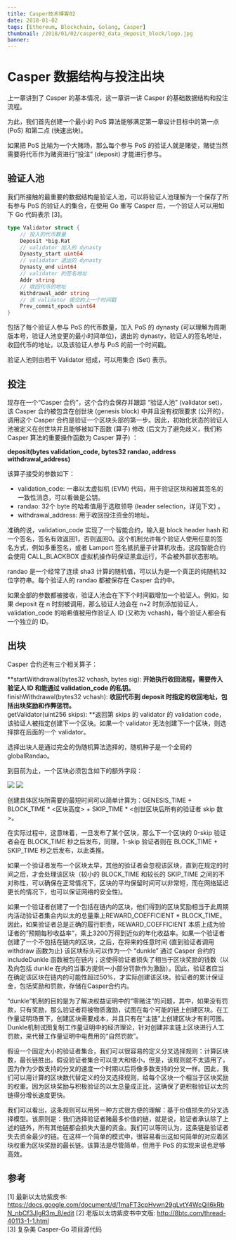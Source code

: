 ```yaml
---
title: Casper技术博客02
date: 2018-01-02
tags: [Ethereum, Blockchain, Golang, Casper]
thumbnail: /2018/01/02/casper02_data_deposit_block/logo.jpg
banner: 
---
```

# Casper 数据结构与投注出块

上一章讲到了 Casper 的基本情况，这一章讲一讲 Casper 的基础数据结构和投注流程。

为此，我们首先创建一个最小的 PoS 算法能够满足第一章设计目标中的第一点 \(PoS\) 和第二点 \(快速出块\)。

如果把 PoS 比喻为一个大赌场，那么每个参与 PoS 的验证人就是赌徒，赌徒当然需要将代币作为赌资进行“投注” \(deposit\) 才能进行参与。

## 验证人池

我们所接触的最重要的数据结构是验证人池，可以将验证人池理解为一个保存了所有参与 PoS 的验证人的集合，在使用 Go 重写 Casper 后，一个验证人可以用如下 Go 代码表示 \[3\]。

```go
type Validator struct {
    // 投入的代币数量
    Deposit *big.Rat
    // validator 加入的 dynasty
    Dynasty_start uint64
    // validator 退出的 dynasty
    Dynasty_end uint64
    // validator 的签名地址
    Addr string
    // 收回代币的地址
    Withdrawal_addr string
    // 该 validator 提交的上一个时间戳
    Prev_commit_epoch uint64
}
```

包括了每个验证人参与 PoS 的代币数量，加入 PoS 的 dynasty \(可以理解为周期版本号，验证人池变更的最小时间单位\)，退出的 dynasty，验证人的签名地址，收回代币的地址，以及该验证人参与 PoS 的前一个时间戳。

验证人池则由若干 Validator 组成，可以用集合 \(Set\) 表示。

## 投注

现存在一个“Casper 合约”，这个合约会保存并跟踪 “验证人池” \(validator set\)，该 Casper 合约被包含在创世块 \(genesis block\) 中并且没有权限要求 \(公开的\)，调用这个 Casper 合约是验证一个区块头部的第一步。因此，初始化状态的验证人池被定义在创世块并且能够被如下函数 \(算子\) 修改 \(后文为了避免歧义，我们称 Casper 算法的重要操作函数为 Casper 算子\) ：

**deposit\(bytes validation\_code, bytes32 randao, address withdrawal\_address\)**

该算子接受的参数如下：

* validation\_code: 一串以太虚拟机 \(EVM\) 代码，用于验证区块和被其签名的一致性消息，可以看做是公钥。
* randao: 32个 byte 的哈希值用于选取领导 \(leader selection，详见下文\) 。
* withdrawal\_address: 用于收回投注资金的地址。

准确的说，validation\_code 实现了一个智能合约，输入是 block header hash 和一个签名，签名有效返回1，否则返回0。这个机制允许每个验证人使用任意的签名方式，例如多重签名，或者 Lamport 签名抵抗量子计算机攻击。这段智能合约会使用 CALL\_BLACKBOX 虚拟机操作码保证黑盒运行，不会被外部状态影响。

randao 是一个经常了连续 sha3 计算的随机值，可以认为是一个真正的纯随机32位字符串。每个验证人的 randao 都被保存在 Casper 合约中。

如果全部的参数都被接收，验证人池会在下下个时间戳增加一个验证人。例如，如果 deposit 在 n 时刻被调用，那么验证人池会在 n+2 时刻添加验证人，validation\_code 的哈希值被用作验证人 ID \(又称为 vchash\)，每个验证人都会有一个独立的 ID。

## 出块

Casper 合约还有三个相关算子：

**startWithdrawal\(bytes32 vchash, bytes sig\): **开始执行收回流程，需要传入验证人 ID 和能通过 validation\_code 的私钥。**  
finishWithdrawal\(bytes32 vchash\): **收回代币到 deposit 时指定的收回地址，包括出块奖励和作弊惩罚。**  
getValidator\(uint256 skips\): **返回第 skips 的 validator 的 validation code，该验证人被指定创建下一个区块。如果一个 validator 无法创建下一个区块，则选择排在后面的一个 validator。

选择出块人是通过完全的伪随机算法选择的，随机种子是一个全局的 globalRandao。

到目前为止，一个区块必须包含如下的额外字段：

<vchash> <randao> <sig>

![](/2018/01/02/casper02_data_deposit_block/blockTable.png)
![](/2018/01/02/casper02_data_deposit_block/blockTree.png)

创建具体区块所需要的最短时间可以简单计算为：GENESIS\_TIME + BLOCK\_TIME \* &lt;区块高度&gt; + SKIP\_TIME \* &lt;创世区块后所有的验证者 skip 数&gt;。

在实际过程中，这意味着，一旦发布了某个区块，那么下一个区块的 0-skip 验证者会在 BLOCK\_TIME 秒之后发布，同理，1-skip 验证者则在 BLOCK\_TIME + SKIP\_TIME 秒之后发布，以此类推。

如果一个验证者发布一个区块太早，其他的验证者会忽视该区块，直到在规定的时间之后，才会处理该区块（较小的 BLOCK\_TIME 和较长的 SKIP\_TIME 之间的不对称性，可以确保在正常情况下，区块的平均保留时间可以非常短，而在网络延迟更长的情况下，也可以保证网络的安全性\)。

如果一个验证者创建了一个包括在链内的区块，他们得到的区块奖励相当于此周期内活动验证者集合内以太的总量乘上REWARD\_COEFFICIENT \* BLOCK\_TIME。因此，如果验证者总是正确的履行职责，REWARD\_COEFFICIENT 本质上成为验证者的“预期每秒收益率”，乘上3200万得到近似的年化收益率。如果一个验证者创建了一个不包括在链内的区块，之后，在将来的任意时间 \(直到验证者调用 withdraw 函数为止\) 该区块标头可以作为一个 “dunkle” 通过 Casper 合约的 includeDunkle 函数被包在链内；这使得验证者损失了相当于区块奖励的钱数（以及向包括 dunkle 在内的当事方提供一小部分罚款作为激励）。因此，验证者应当在确定该区块在链内的可能性超过50%，才实际创建该区块。验证者的累计保证金，包括奖励和罚款，存储在Casper合约内。

“dunkle”机制的目的是为了解决权益证明中的“零赌注”的问题，其中，如果没有罚款，只有奖励，那么验证者将被物质激励，试图在每个可能的链上创建区块。在工作量证明场景下，创建区块需要成本，并且只有在“主链”上创建区块才有利可图。Dunkle机制试图复制工作量证明中的经济理论，针对创建非主链上区块进行人工罚款，来代替工作量证明中电费用的“自然罚款”。

假设一个固定大小的验证者集合，我们可以很容易的定义分叉选择规则：计算区块数，最长链胜出。假设验证者集合可以变大和缩小，但是，该规则就不太适用了，因为作为少数支持的分叉的速度一个时期以后将像多数支持的分叉一样。因此，我们可以用计算的区块数代替定义的分叉选择规则，给每个区块一个相当于区块奖励的权重。因为区块奖励与积极验证的以太总量成正比，这确保了更积极验证以太的链得分增长速度更快。

我们可以看出，这条规则可以用另一种方式很方便的理解：基于价值损失的分叉选择模型。该原则是：我们选择验证者赌最多价值的链，就是说，验证者承认除了上述的链外，所有其他链都会损失大量的资金。我们可以等同认为，这条链是验证者失去资金最少的链。在这样一个简单的模式中，很容易看出这如何简单的对应着区块权重为区块奖励的最长链。该算法是尽管简单，但用于 PoS 的实现来说也足够高效。

## 参考

\[1\] 最新以太坊紫皮书: https://docs.google.com/document/d/1maFT3cpHvwn29gLvtY4WcQiI6kRbN_nbCf3JlgR3m_8/edit
\[2\] 老版以太坊紫皮书中文版: http://8btc.com/thread-40113-1-1.html  
\[3\] 复杂美 Casper-Go 项目源代码

